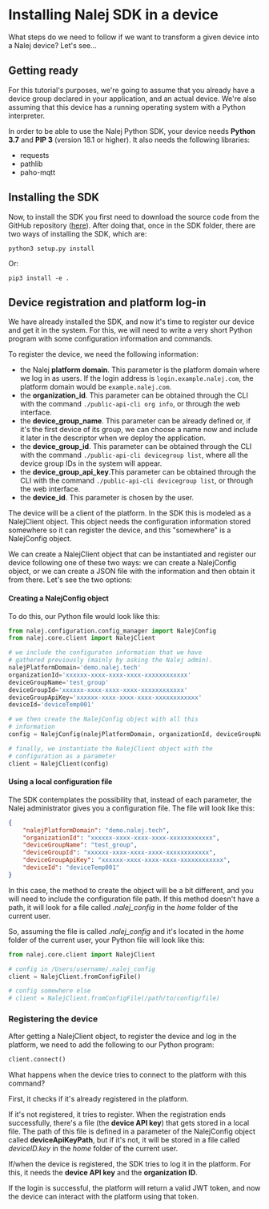 # Installing Nalej SDK in a device

What steps do we need to follow if we want to transform a given device into a Nalej device? Let's see...

## Getting ready 

For this tutorial's purposes, we're going to assume that you already have a device group declared in your application, and an actual device. We're also assuming that this device has a running operating system with a Python interpreter.

In order to be able to use the Nalej Python SDK, your device needs **Python 3.7** and **PIP 3** (version 18.1 or higher). It also needs the following libraries:

- requests
- pathlib
- paho-mqtt

## Installing the SDK

Now, to install the SDK you first need to download the source code from the GitHub repository ([here](<https://github.com/nalej/nalej-iot-device-sdk-python>)). After doing that, once in the SDK folder, there are two ways of installing the SDK, which are:

```
python3 setup.py install
```

Or:

```
pip3 install -e .
```

## Device registration and platform log-in

We have already installed the SDK, and now it's time to register our device and get it in the system. For this, we will need to write a very short Python program with some configuration information and commands.

To register the device, we need the following information:

- the Nalej **platform domain**. This parameter is the platform domain where we log in as users. If the login address is `login.example.nalej.com`, the platform domain would be `example.nalej.com`.
- the **organization_id**. This parameter can be obtained through the CLI with the command `./public-api-cli org info`, or through the web interface.
- the **device_group_name**. This parameter can be already defined or, if it's the first device of its group, we can choose a name now and include it later in the descriptor when we deploy the application.
- the **device_group_id**. This parameter can be obtained through the CLI with the command `./public-api-cli devicegroup list`, where all the device group IDs in the system will appear.
- the **device_group_api_key**.This parameter can be obtained through the CLI with the command `./public-api-cli devicegroup list`, or through the web interface.
- the **device_id**. This parameter is chosen by the user.

The device will be a client of the platform. In the SDK this is modeled as a NalejClient object. This object needs the configuration information stored somewhere so it can register the device, and this "somewhere" is a NalejConfig object.

We can create a NalejClient object that can be instantiated and register our device following one of these two ways: we can create a NalejConfig object, or we can create a JSON file with the information and then obtain it from there. Let's see the two options:

#### Creating a NalejConfig object

To do this, our Python file would look like this:

```python
from nalej.configuration.config_manager import NalejConfig
from nalej.core.client import NalejClient

# we include the configuraton information that we have
# gathered previously (mainly by asking the Nalej admin).
nalejPlatformDomain='demo.nalej.tech'
organizationId='xxxxxx-xxxx-xxxx-xxxx-xxxxxxxxxxxx'
deviceGroupName='test_group'
deviceGroupId='xxxxxx-xxxx-xxxx-xxxx-xxxxxxxxxxxx'
deviceGroupApiKey='xxxxxx-xxxx-xxxx-xxxx-xxxxxxxxxxxx'
deviceId='deviceTemp001'

# we then create the NalejConfig object with all this
# information
config = NalejConfig(nalejPlatformDomain, organizationId, deviceGroupName, deviceGroupId, deviceGroupApiKey, deviceId)

# finally, we instantiate the NalejClient object with the
# configuration as a parameter
client = NalejClient(config)
```

#### Using a local configuration file

The SDK contemplates the possibility that, instead of each parameter, the Nalej administrator gives you a configuration file. The file will look like this:

```json
{
    "nalejPlatformDomain": "demo.nalej.tech",
    "organizationId": "xxxxxx-xxxx-xxxx-xxxx-xxxxxxxxxxxx",
    "deviceGroupName": "test_group",
    "deviceGroupId": "xxxxxx-xxxx-xxxx-xxxx-xxxxxxxxxxxx",
    "deviceGroupApiKey": "xxxxxx-xxxx-xxxx-xxxx-xxxxxxxxxxxx",
    "deviceId": "deviceTemp001"
}
```

In this case, the method to create the object will be a bit different, and you will need to include the configuration file path. If this method doesn't have a path, it will look for a file called *.nalej_config* in the *home* folder of the current user.

So, assuming the file is called *.nalej_config* and it's located in the *home* folder of the current user, your Python file will look like this:

```python
from nalej.core.client import NalejClient

# config in /Users/username/.nalej_config
client = NalejClient.fromConfigFile()

# config somewhere else
# client = NalejClient.fromConfigFile(/path/to/config/file)
```

### Registering the device

After getting a NalejClient object, to register the device and log in the platform, we need to add the following to our Python program:

```python
client.connect()
```

What happens when the device tries to connect to the platform with this command?

First, it checks if it's already registered in the platform. 

If it's not registered, it tries to register. When the registration ends successfully, there's a file (the **device API key**) that gets stored in a local file. The path of this file is defined in a parameter of the NalejConfig object called **deviceApiKeyPath**, but if it's not, it will be stored in a file called *deviceID.key* in the *home* folder of the current user.

If/when the device is registered, the SDK tries to log it in the platform. For this, it needs the **device API key** and the **organization ID**.

If the login is successful, the platform will return a valid JWT token, and now the device can interact with the platform using that token.
